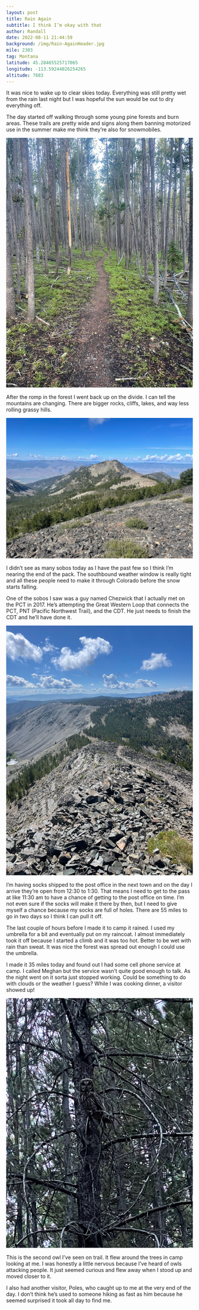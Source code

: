 ```yaml
---
layout: post
title: Rain Again
subtitle: I think I’m okay with that
author: Randall
date: 2022-08-11 21:44:59
background: /img/Rain-AgainHeader.jpg
mile: 2303
tag: Montana
latitude: 45.28465525717065
longitude: -113.59244026254265
altitude: 7883
---
```

It was nice to wake up to clear skies today. Everything was still pretty wet from the rain last night but I was hopeful the sun would be out to dry everything off. 

The day started off walking through some young pine forests and burn areas. These trails are pretty wide and signs along them banning motorized use in the summer make me think they’re also for snowmobiles. 

<img src="/img/Rain Again0.jpg" class="img-fluid">

After the romp in the forest I went back up on the divide. I can tell the mountains are changing. There are bigger rocks, cliffs, lakes, and way less rolling grassy hills.

<img src="/img/Rain Again1.jpg" class="img-fluid">

I didn’t see as many sobos today as I have the past few so I think I’m nearing the end of the pack. The southbound weather window is really tight and all these people need to make it through Colorado before the snow starts falling.

One of the sobos I saw was a guy named Chezwick that I actually met on the PCT in 2017. He’s attempting the Great Western Loop that connects the PCT, PNT (Pacific Northwest Trail), and the CDT. He just needs to finish the CDT and he’ll have done it.

<img src="/img/Rain Again2.jpg" class="img-fluid">

I’m having socks shipped to the post office in the next town and on the day I arrive they’re open from 12:30 to 1:30. That means I need to get to the pass at like 11:30 am to have a chance of getting to the post office on time. I’m not even sure if the socks will make it there by then, but I need to give myself a chance because my socks are full of holes. There are 55 miles to go in two days so I think I can pull it off.

The last couple of hours before I made it to camp it rained. I used my umbrella for a bit and eventually put on my raincoat. I almost immediately took it off because I started a climb and it was too hot. Better to be wet with rain than sweat. It was nice the forest was spread out enough I could use the umbrella.

I made it 35 miles today and found out I had some cell phone service at camp. I called Meghan but the service wasn’t quite good enough to talk. As the night went on it sorta just stopped working. Could be something to do with clouds or the weather I guess? While I was cooking dinner, a visitor showed up!

<img src="/img/Rain Again3.jpg" class="img-fluid">

This is the second owl I’ve seen on trail. It flew around the trees in camp looking at me. I was honestly a little nervous because I’ve heard of owls attacking people. It just seemed curious and flew away when I stood up and moved closer to it.

I also had another visitor, Poles, who caught up to me at the very end of the day. I don’t think he’s used to someone hiking as fast as him because he seemed surprised it took all day to find me.
